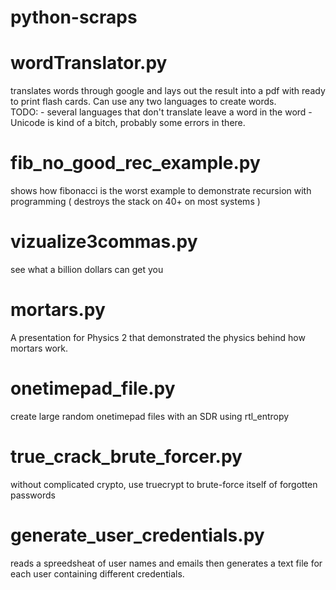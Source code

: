 # python-scraps

# wordTranslator.py
  translates words through google and lays out the result into a pdf with ready to print flash cards.  Can use any two languages to create words.  
    TODO:
      - several languages that don't translate leave a word in the <translate from> word
      - Unicode is kind of a bitch, probably some errors in there.
      
# fib_no_good_rec_example.py
  shows how fibonacci is the worst example to demonstrate recursion with programming ( destroys the stack on 40+ on most systems )

# vizualize3commas.py
  see what a billion dollars can get you

# mortars.py
  A presentation for Physics 2 that demonstrated the physics behind how mortars work.

# onetimepad_file.py
  create large random onetimepad files with an SDR using rtl_entropy

# true_crack_brute_forcer.py
  without complicated crypto, use truecrypt to brute-force itself of forgotten passwords
  
# generate_user_credentials.py
  reads a spreedsheat of user names and emails then generates a text file for each user containing different credentials.

